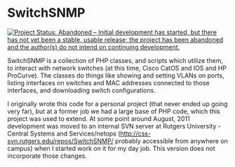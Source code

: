SwitchSNMP
==========

[![Project Status: Abandoned – Initial development has started, but there has not yet been a stable, usable release; the project has been abandoned and the author(s) do not intend on continuing development.](http://www.repostatus.org/badges/latest/abandoned.svg)](http://www.repostatus.org/#abandoned)

SwitchSNMP is a collection of PHP classes, and scripts which utilize them, to
interact with network switches (at this time, Cisco CatOS and IOS and HP
ProCurve). The classes do things like showing and setting VLANs on ports,
listing interfaces on switches and MAC addresses connected to those
interfaces, and downloading switch configurations. 

I originally wrote this code for a personal project (that never ended up going
very far), but at a former job we had a large base of PHP code, which this
project was used to extend. At some point around August, 2011 development was
moved to an internal SVN server at Rutgers University - Central Systems and
Services/netops (http://css-svn.rutgers.edu/repos/SwitchSNMP/ probably
accessible from anywhere on campus) when I started work on it for my day
job. This version does not incorporate those changes.


